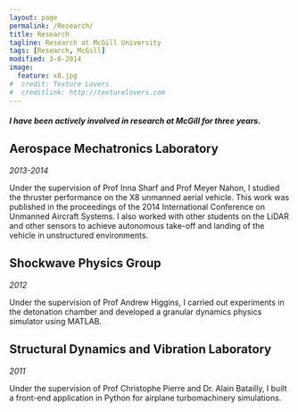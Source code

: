 ```yaml
---
layout: page
permalink: /Research/
title: Research
tagline: Research at McGill University
tags: [Research, McGill]
modified: 3-6-2014
image:
  feature: x8.jpg
#  credit: Texture Lovers
#  creditlink: http://texturelovers.com
---
```



#### *I have been actively involved in research at McGill for three years.*

## Aerospace Mechatronics Laboratory
*2013-2014*

Under the supervision of Prof Inna Sharf and Prof Meyer Nahon, I studied the thruster performance on the X8 unmanned aerial vehicle. This work was published in the proceedings of the 2014 International Conference on Unmanned Aircraft Systems. I also worked with other students on the LiDAR and other sensors to achieve autonomous take-off and landing of the vehicle in unstructured environments.

## Shockwave Physics Group
*2012*

Under the supervision of Prof Andrew Higgins, I carried out experiments in the detonation chamber and developed a granular dynamics physics simulator using MATLAB.

## Structural Dynamics and Vibration Laboratory
*2011*

Under the supervision of Prof Christophe Pierre and Dr. Alain Batailly, I built a front-end application in Python for airplane turbomachinery simulations.